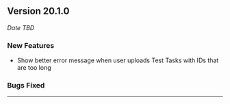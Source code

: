 ## Version 20.1.0
_Date TBD_

### New Features
* Show better error message when user uploads Test Tasks with IDs that are too long

### Bugs Fixed

---


